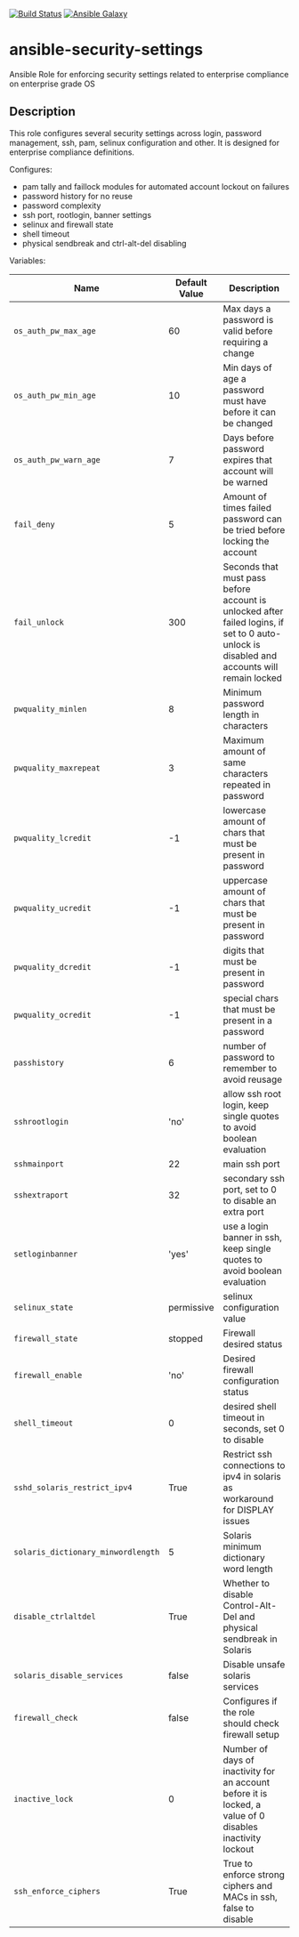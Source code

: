 [![Build Status](https://travis-ci.org/scathatheworm/ansible-security-settings.svg)](https://travis-ci.org/scathatheworm/ansible-security-settings) [![Ansible Galaxy](http://img.shields.io/badge/galaxy-scathatheworm.security-settings.svg)](https://galaxy.ansible.com/scathatheworm/security-settings)

# ansible-security-settings
Ansible Role for enforcing security settings related to enterprise compliance on enterprise grade OS

## Description

This role configures several security settings across login, password management, ssh, pam, selinux configuration and other. It is designed for enterprise compliance definitions.

Configures:

* pam tally and faillock modules for automated account lockout on failures
* password history for no reuse
* password complexity
* ssh port, rootlogin, banner settings
* selinux and firewall state
* shell timeout
* physical sendbreak and ctrl-alt-del disabling

Variables:

| Name           | Default Value | Description                        |
| -------------- | ------------- | -----------------------------------|
| `os_auth_pw_max_age` | 60 | Max days a password is valid before requiring a change |
| `os_auth_pw_min_age` | 10 | Min days of age a password must have before it can be changed |
| `os_auth_pw_warn_age` | 7 | Days before password expires that account will be warned |
| `fail_deny` | 5 | Amount of times failed password can be tried before locking the account |
| `fail_unlock` | 300 | Seconds that must pass before account is unlocked after failed logins, if set to 0 auto-unlock is disabled and accounts will remain locked |
| `pwquality_minlen` | 8 | Minimum password length in characters |
| `pwquality_maxrepeat` | 3 | Maximum amount of same characters repeated in password |
| `pwquality_lcredit` | -1 | lowercase amount of chars that must be present in password |
| `pwquality_ucredit` | -1 | uppercase amount of chars that must be present in password |
| `pwquality_dcredit` | -1 | digits that must be present in password | 
| `pwquality_ocredit` | -1 | special chars that must be present in a password |
| `passhistory` | 6 | number of password to remember to avoid reusage |
| `sshrootlogin` | 'no' | allow ssh root login, keep single quotes to avoid boolean evaluation |
| `sshmainport` | 22 | main ssh port |
| `sshextraport` | 32 | secondary ssh port, set to 0 to disable an extra port |
| `setloginbanner` | 'yes' | use a login banner in ssh, keep single quotes to avoid boolean evaluation |
| `selinux_state` | permissive | selinux configuration value |
| `firewall_state` | stopped | Firewall desired status |
| `firewall_enable` |'no' | Desired firewall configuration status |
| `shell_timeout` | 0 | desired shell timeout in seconds, set 0 to disable |
| `sshd_solaris_restrict_ipv4` | True | Restrict ssh connections to ipv4 in solaris as workaround for DISPLAY issues |
| `solaris_dictionary_minwordlength` | 5 | Solaris minimum dictionary word length |
| `disable_ctrlaltdel` | True | Whether to disable Control-Alt-Del and physical sendbreak in Solaris |
| `solaris_disable_services` | false | Disable unsafe solaris services |
| `firewall_check` | false | Configures if the role should check firewall setup |
| `inactive_lock` | 0 | Number of days of inactivity for an account before it is locked, a value of 0 disables inactivity lockout |
| `ssh_enforce_ciphers` | True | True to enforce strong ciphers and MACs in ssh, false to disable |
